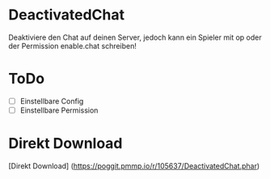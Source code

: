 # DeactivatedChat

Deaktiviere den Chat auf deinen Server, jedoch kann ein Spieler mit op oder der Permission enable.chat schreiben!

# ToDo
- [ ] Einstellbare Config
- [ ] Einstellbare Permission

# Direkt Download 
[Direkt Download] (https://poggit.pmmp.io/r/105637/DeactivatedChat.phar)

